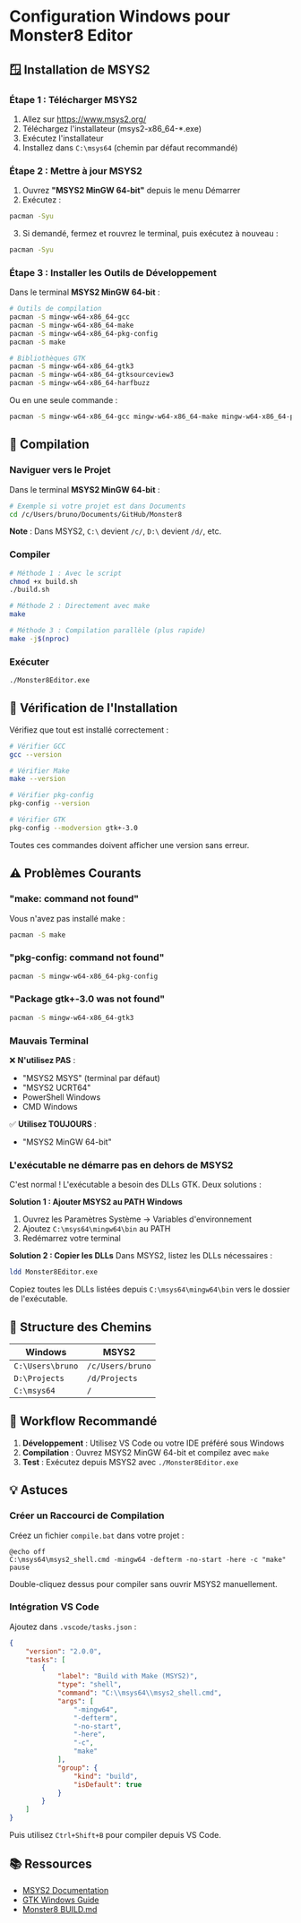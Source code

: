# Configuration Windows pour Monster8 Editor

## 🪟 Installation de MSYS2

### Étape 1 : Télécharger MSYS2

1. Allez sur https://www.msys2.org/
2. Téléchargez l'installateur (msys2-x86_64-*.exe)
3. Exécutez l'installateur
4. Installez dans `C:\msys64` (chemin par défaut recommandé)

### Étape 2 : Mettre à jour MSYS2

1. Ouvrez **"MSYS2 MinGW 64-bit"** depuis le menu Démarrer
2. Exécutez :
```bash
pacman -Syu
```
3. Si demandé, fermez et rouvrez le terminal, puis exécutez à nouveau :
```bash
pacman -Syu
```

### Étape 3 : Installer les Outils de Développement

Dans le terminal **MSYS2 MinGW 64-bit** :

```bash
# Outils de compilation
pacman -S mingw-w64-x86_64-gcc
pacman -S mingw-w64-x86_64-make
pacman -S mingw-w64-x86_64-pkg-config
pacman -S make

# Bibliothèques GTK
pacman -S mingw-w64-x86_64-gtk3
pacman -S mingw-w64-x86_64-gtksourceview3
pacman -S mingw-w64-x86_64-harfbuzz
```

Ou en une seule commande :
```bash
pacman -S mingw-w64-x86_64-gcc mingw-w64-x86_64-make mingw-w64-x86_64-pkg-config make mingw-w64-x86_64-gtk3 mingw-w64-x86_64-gtksourceview3 mingw-w64-x86_64-harfbuzz
```

## 🔨 Compilation

### Naviguer vers le Projet

Dans le terminal **MSYS2 MinGW 64-bit** :

```bash
# Exemple si votre projet est dans Documents
cd /c/Users/bruno/Documents/GitHub/Monster8
```

**Note** : Dans MSYS2, `C:\` devient `/c/`, `D:\` devient `/d/`, etc.

### Compiler

```bash
# Méthode 1 : Avec le script
chmod +x build.sh
./build.sh

# Méthode 2 : Directement avec make
make

# Méthode 3 : Compilation parallèle (plus rapide)
make -j$(nproc)
```

### Exécuter

```bash
./Monster8Editor.exe
```

## 🎯 Vérification de l'Installation

Vérifiez que tout est installé correctement :

```bash
# Vérifier GCC
gcc --version

# Vérifier Make
make --version

# Vérifier pkg-config
pkg-config --version

# Vérifier GTK
pkg-config --modversion gtk+-3.0
```

Toutes ces commandes doivent afficher une version sans erreur.

## ⚠️ Problèmes Courants

### "make: command not found"
Vous n'avez pas installé make :
```bash
pacman -S make
```

### "pkg-config: command not found"
```bash
pacman -S mingw-w64-x86_64-pkg-config
```

### "Package gtk+-3.0 was not found"
```bash
pacman -S mingw-w64-x86_64-gtk3
```

### Mauvais Terminal
❌ **N'utilisez PAS** :
- "MSYS2 MSYS" (terminal par défaut)
- "MSYS2 UCRT64"
- PowerShell Windows
- CMD Windows

✅ **Utilisez TOUJOURS** :
- "MSYS2 MinGW 64-bit"

### L'exécutable ne démarre pas en dehors de MSYS2

C'est normal ! L'exécutable a besoin des DLLs GTK. Deux solutions :

**Solution 1 : Ajouter MSYS2 au PATH Windows**
1. Ouvrez les Paramètres Système → Variables d'environnement
2. Ajoutez `C:\msys64\mingw64\bin` au PATH
3. Redémarrez votre terminal

**Solution 2 : Copier les DLLs**
Dans MSYS2, listez les DLLs nécessaires :
```bash
ldd Monster8Editor.exe
```
Copiez toutes les DLLs listées depuis `C:\msys64\mingw64\bin` vers le dossier de l'exécutable.

## 📁 Structure des Chemins

| Windows | MSYS2 |
|---------|-------|
| `C:\Users\bruno` | `/c/Users/bruno` |
| `D:\Projects` | `/d/Projects` |
| `C:\msys64` | `/` |

## 🚀 Workflow Recommandé

1. **Développement** : Utilisez VS Code ou votre IDE préféré sous Windows
2. **Compilation** : Ouvrez MSYS2 MinGW 64-bit et compilez avec `make`
3. **Test** : Exécutez depuis MSYS2 avec `./Monster8Editor.exe`

## 💡 Astuces

### Créer un Raccourci de Compilation

Créez un fichier `compile.bat` dans votre projet :
```batch
@echo off
C:\msys64\msys2_shell.cmd -mingw64 -defterm -no-start -here -c "make"
pause
```

Double-cliquez dessus pour compiler sans ouvrir MSYS2 manuellement.

### Intégration VS Code

Ajoutez dans `.vscode/tasks.json` :
```json
{
    "version": "2.0.0",
    "tasks": [
        {
            "label": "Build with Make (MSYS2)",
            "type": "shell",
            "command": "C:\\msys64\\msys2_shell.cmd",
            "args": [
                "-mingw64",
                "-defterm",
                "-no-start",
                "-here",
                "-c",
                "make"
            ],
            "group": {
                "kind": "build",
                "isDefault": true
            }
        }
    ]
}
```

Puis utilisez `Ctrl+Shift+B` pour compiler depuis VS Code.

## 📚 Ressources

- [MSYS2 Documentation](https://www.msys2.org/docs/what-is-msys2/)
- [GTK Windows Guide](https://www.gtk.org/docs/installations/windows/)
- [Monster8 BUILD.md](BUILD.md)